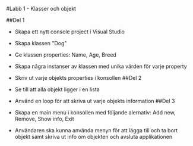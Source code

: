 #Labb 1 - Klasser och objekt

##Del 1

* Skapa ett nytt console project i Visual Studio
* Skapa klassen "Dog"
* Ge klassen properties: Name, Age, Breed
* Skapa några instanser av klassen med unika värden för varje property
* Skriv ut varje objekts properties i konsollen
##Del 2

* Se till att alla objekt ligger i en lista
* Använd en loop för att skriva ut varje objekts information
##Del 3

* Skapa en main menu i konsollen med följande alernativ: Add new, Remove, Show info, Exit
* Användaren ska kunna använda menyn för att lägga till och ta bort objekt samt skriva ut info om objekten och avsluta applikationen
